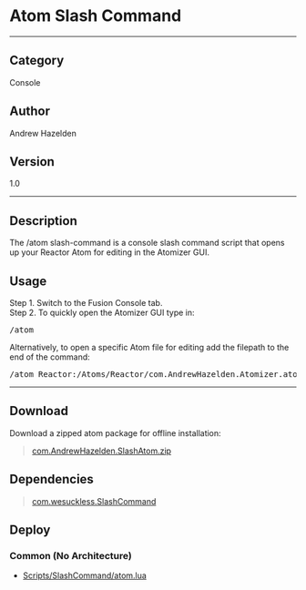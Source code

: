 # Atom Slash Command
___

## Category
Console

## Author
Andrew Hazelden

## Version
1.0

___

## Description
<p>The /atom slash-command is a console slash command script that opens up your Reactor Atom for editing in the Atomizer GUI.</p>

<h2>Usage</h2>

<p>Step 1. Switch to the Fusion Console tab.<br>
Step 2. To quickly open the Atomizer GUI type in:</p>

<pre>/atom</pre>

<p>Alternatively, to open a specific Atom file for editing add the filepath to the end of the command:</p>

<pre>/atom Reactor:/Atoms/Reactor/com.AndrewHazelden.Atomizer.atom</pre>

___

## Download

Download a zipped atom package for offline installation:
> [com.AndrewHazelden.SlashAtom.zip](https://gitlab.com/WeSuckLess/Reactor/-/archive/master/Reactor-master.zip?path=Atoms/com.AndrewHazelden.SlashAtom)  

## Dependencies

> [com.wesuckless.SlashCommand](com.wesuckless.SlashCommand.md)  
## Deploy

### Common (No Architecture)

<ul>
<li><a href="https://gitlab.com/WeSuckLess/Reactor/-/blob/master/Atoms/com.AndrewHazelden.SlashAtom/Scripts/SlashCommand/atom.lua?ref_type=heads">Scripts/SlashCommand/atom.lua</a></li>
</ul>
